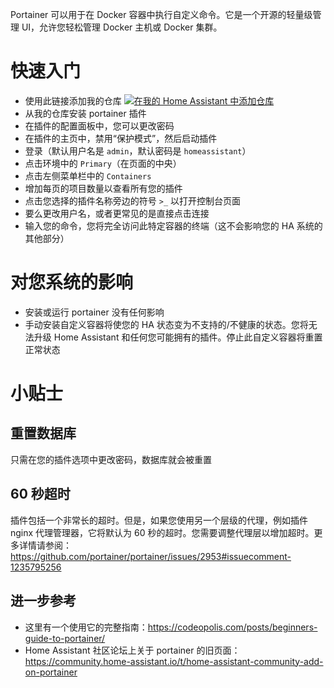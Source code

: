 Portainer 可以用于在 Docker 容器中执行自定义命令。它是一个开源的轻量级管理 UI，允许您轻松管理 Docker 主机或 Docker 集群。

# 快速入门
- 使用此链接添加我的仓库
[![在我的 Home Assistant 中添加仓库][repository-badge]][repository-url]
- 从我的仓库安装 portainer 插件
- 在插件的配置面板中，您可以更改密码
- 在插件的主页中，禁用“保护模式”，然后启动插件
- 登录（默认用户名是 `admin`，默认密码是 `homeassistant`）
- 点击环境中的 `Primary`（在页面的中央）
- 点击左侧菜单栏中的 `Containers`
- 增加每页的项目数量以查看所有您的插件
- 点击您选择的插件名称旁边的符号 `>_` 以打开控制台页面
- 要么更改用户名，或者更常见的是直接点击连接
- 输入您的命令，您将完全访问此特定容器的终端（这不会影响您的 HA 系统的其他部分）

# 对您系统的影响
- 安装或运行 portainer 没有任何影响
- 手动安装自定义容器将使您的 HA 状态变为不支持的/不健康的状态。您将无法升级 Home Assistant 和任何您可能拥有的插件。停止此自定义容器将重置正常状态

# 小贴士

## 重置数据库
只需在您的插件选项中更改密码，数据库就会被重置

## 60 秒超时
插件包括一个非常长的超时。但是，如果您使用另一个层级的代理，例如插件 nginx 代理管理器，它将默认为 60 秒的超时。您需要调整代理层以增加超时。更多详情请参阅：https://github.com/portainer/portainer/issues/2953#issuecomment-1235795256

## 进一步参考
- 这里有一个使用它的完整指南：https://codeopolis.com/posts/beginners-guide-to-portainer/
- Home Assistant 社区论坛上关于 portainer 的旧页面：https://community.home-assistant.io/t/home-assistant-community-add-on-portainer

[repository-badge]: https://img.shields.io/badge/Add%20repository%20to%20my-Home%20Assistant-41BDF5?logo=home-assistant&style=for-the-badge
[repository-url]: https://my.home-assistant.io/redirect/supervisor_add_addon_repository/?repository_url=https%3A%2F%2Fgithub.com%2Falexbelgium%2Fhassio-addons